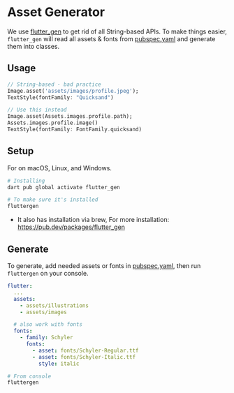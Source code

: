 # Asset Generator
We use [flutter_gen](https://pub.dev/packages/flutter_gen) to get rid of all String-based APIs. To make things easier, `flutter_gen` will read all assets & fonts from [pubspec.yaml](../../pubspec.yaml) and generate them into classes. 

## Usage

```dart
// String-based - bad practice
Image.asset('assets/images/profile.jpeg');
TextStyle(fontFamily: "Quicksand")

// Use this instead
Image.asset(Assets.images.profile.path);
Assets.images.profile.image()
TextStyle(fontFamily: FontFamily.quicksand)
```

## Setup
For on macOS, Linux, and Windows.
```bash
# Installing
dart pub global activate flutter_gen

# To make sure it's installed
fluttergen
```
- It also has installation via brew, For more installation: https://pub.dev/packages/flutter_gen

## Generate
To generate, add needed assets or fonts in [pubspec.yaml](../../pubspec.yaml), then run `fluttergen` on your console.

```yaml
flutter:
  ...
  assets:
    - assets/illustrations
    - assets/images

  # also work with fonts
  fonts:
    - family: Schyler
      fonts:
        - asset: fonts/Schyler-Regular.ttf
        - asset: fonts/Schyler-Italic.ttf
          style: italic
```

```bash
# From console
fluttergen
```